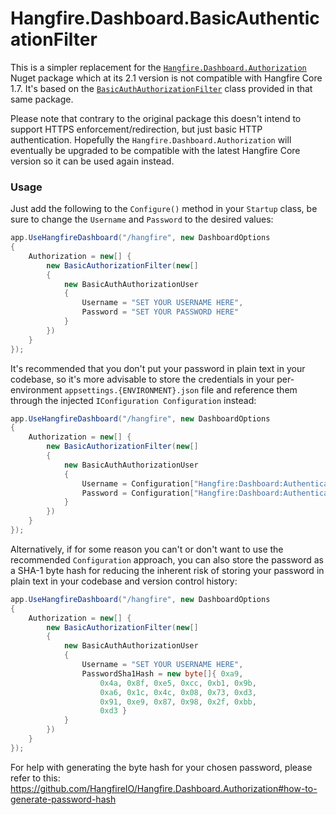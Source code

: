 # Hangfire.Dashboard.BasicAuthenticationFilter

This is a simpler replacement for the [`Hangfire.Dashboard.Authorization`](https://github.com/HangfireIO/Hangfire.Dashboard.Authorization) Nuget package which at its 2.1 version is not compatible with Hangfire Core 1.7. It's based on the [`BasicAuthAuthorizationFilter`](https://github.com/HangfireIO/Hangfire.Dashboard.Authorization/blob/master/src/Hangfire.Dashboard.Authorization/BasicAuthAuthorizationFilter.cs) class provided in that same package.

Please note that contrary to the original package this doesn't intend to support HTTPS enforcement/redirection, but just basic HTTP authentication. Hopefully the `Hangfire.Dashboard.Authorization` will eventually be upgraded to be compatible with the latest Hangfire Core version so it can be used again instead.

### Usage

Just add the following to the `Configure()` method in your `Startup` class, be sure to change the `Username` and `Password` to the desired values:

```cs
app.UseHangfireDashboard("/hangfire", new DashboardOptions
{
    Authorization = new[] {
        new BasicAuthorizationFilter(new[]
        {
            new BasicAuthAuthorizationUser
            {
                Username = "SET YOUR USERNAME HERE",
                Password = "SET YOUR PASSWORD HERE"
            }
        })
    }
});
```

It's recommended that you don't put your password in plain text in your codebase, so it's more advisable to store the credentials in your per-environment `appsettings.{ENVIRONMENT}.json` file and reference them through the injected `IConfiguration Configuration` instead:

```cs
app.UseHangfireDashboard("/hangfire", new DashboardOptions
{
    Authorization = new[] {
        new BasicAuthorizationFilter(new[]
        {
            new BasicAuthAuthorizationUser
            {
                Username = Configuration["Hangfire:Dashboard:Authentication:Username"],
                Password = Configuration["Hangfire:Dashboard:Authentication:Password"]
            }
        })
    }
});
```

Alternatively, if for some reason you can't or don't want to use the recommended `Configuration` approach, you can also store the password as a SHA-1 byte hash for reducing the inherent risk of storing your password in plain text in your codebase and version control history:

```cs
app.UseHangfireDashboard("/hangfire", new DashboardOptions
{
    Authorization = new[] {
        new BasicAuthorizationFilter(new[]
        {
            new BasicAuthAuthorizationUser
            {
                Username = "SET YOUR USERNAME HERE",
                PasswordSha1Hash = new byte[]{ 0xa9,
                    0x4a, 0x8f, 0xe5, 0xcc, 0xb1, 0x9b,
                    0xa6, 0x1c, 0x4c, 0x08, 0x73, 0xd3,
                    0x91, 0xe9, 0x87, 0x98, 0x2f, 0xbb,
                    0xd3 }
            }
        })
    }
});
```

For help with generating the byte hash for your chosen password, please refer to this:
https://github.com/HangfireIO/Hangfire.Dashboard.Authorization#how-to-generate-password-hash
